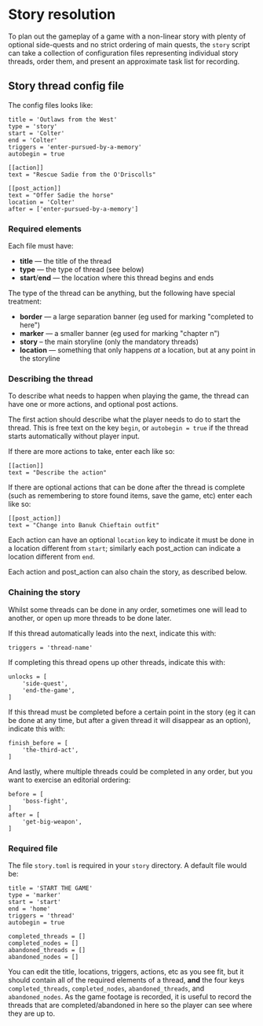 Story resolution
================

To plan out the gameplay of a game with a non-linear story with plenty of
optional side-quests and no strict ordering of main quests, the `story`
script can take a collection of configuration files representing individual
story threads, order them, and present an approximate task list for
recording.


## Story thread config file

The config files looks like:

    title = 'Outlaws from the West'
    type = 'story'
    start = 'Colter'
    end = 'Colter'
    triggers = 'enter-pursued-by-a-memory'
    autobegin = true

    [[action]]
    text = "Rescue Sadie from the O'Driscolls"

    [[post_action]]
    text = "Offer Sadie the horse"
    location = 'Colter'
    after = ['enter-pursued-by-a-memory']

### Required elements

Each file must have:

* **title** — the title of the thread
* **type** — the type of thread (see below)
* **start**/**end** — the location where this thread begins and ends


The type of the thread can be anything, but the following have special
treatment:

* **border** — a large separation banner (eg used for marking "completed
  to here")
* **marker** — a smaller banner (eg used for marking "chapter n")
* **story** – the main storyline (only the mandatory threads)
* **location** — something that only happens *at* a location, but at any
  point in the storyline


### Describing the thread

To describe what needs to happen when playing the game, the thread can
have one or more actions, and optional post actions.

The first action should describe what the player needs to do to start the
thread. This is free text on the key `begin`, or `autobegin = true` if the
thread starts automatically without player input.

If there are more actions to take, enter each like so:

    [[action]]
    text = "Describe the action"

If there are optional actions that can be done after the thread is
complete (such as remembering to store found items, save the game, etc)
enter each like so:

    [[post_action]]
    text = "Change into Banuk Chieftain outfit"

Each action can have an optional `location` key to indicate it must be done in
a location different from `start`; similarly each post_action can indicate a
location different from `end`.

Each action and post_action can also chain the story, as described below.


### Chaining the story

Whilst some threads can be done in any order, sometimes one will lead to
another, or open up more threads to be done later.

If this thread automatically leads into the next, indicate this with:

    triggers = 'thread-name'

If completing this thread opens up other threads, indicate this with:

    unlocks = [
        'side-quest',
        'end-the-game',
    ]

If this thread must be completed before a certain point in the story (eg it
can be done at any time, but after a given thread it will disappear as an
option), indicate this with:

    finish_before = [
        'the-third-act',
    ]

And lastly, where multiple threads could be completed in any order, but you
want to exercise an editorial ordering:

    before = [
        'boss-fight',
    ]
    after = [
        'get-big-weapon',
    ]


### Required file

The file `story.toml` is required in your `story` directory. A default file
would be:

    title = 'START THE GAME'
    type = 'marker'
    start = 'start'
    end = 'home'
    triggers = 'thread'
    autobegin = true

    completed_threads = []
    completed_nodes = []
    abandoned_threads = []
    abandoned_nodes = []

You can edit the title, locations, triggers, actions, etc as you see fit,
but it should contain all of the required elements of a thread, **and**
the four keys `completed_threads`, `completed_nodes`, `abandoned_threads`,
and `abandoned_nodes`. As the game footage is recorded, it is useful to
record the threads that are completed/abandoned in here so the player can
see where they are up to.
